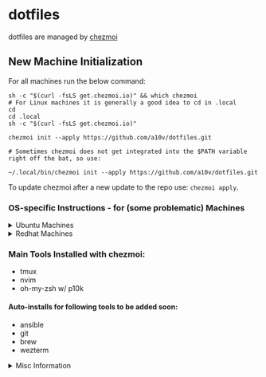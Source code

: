 # dotfiles

dotfiles are managed by [chezmoi](https://www.chezmoi.io)

## New Machine Initialization
For all machines run the below command:

```shell
sh -c "$(curl -fsLS get.chezmoi.io)" && which chezmoi 
# For Linux machines it is generally a good idea to cd in .local
cd 
cd .local
sh -c "$(curl -fsLS get.chezmoi.io)"

chezmoi init --apply https://github.com/a10v/dotfiles.git

# Sometimes chezmoi does not get integrated into the $PATH variable right off the bat, so use:

~/.local/bin/chezmoi init --apply https://github.com/a10v/dotfiles.git
```

To update chezmoi after a new update to the repo use: `chezmoi apply`.

### OS-specific Instructions - for (some problematic) Machines 

<details>
  <summary>Ubuntu Machines</summary>

If the initial command does not work right off the bat, you should CD into the `.local` directory, run the install process, and everything should be fine. 

```shell
cd ~/.local/

# This command works on most ubuntu machines, but sometimes the path variable is not updated. In that case use options 2 or 3.
# Option 1
sh -c "$(curl -fsLS get.chezmoi.io)" && chezmoi init --apply https://github.com/a10v/dotfiles.git

# Option 2
sh -c "$(curl -fsLS get.chezmoi.io)" -- init --apply a10v

# Option 3
sh -c "$(curl -fsLS get.chezmoi.io)" && ~/.local/bin/chezmoi init --apply https://github.com/a10v/dotfiles.git
```
</details>

<details>
  <summary>Redhat Machines</summary>

On Fedora machines (like HPC clusters), the repo may not clone correctly into using `chezmoi init --apply https://github.com/a10v/dotfiles.git`. As such, do the following after Chezmoi is successfully installed. 

```shell
# Go into where the repo is actually stored, ~/.local/share/chezmoi/
cd 
cd .local/share

# Remove failed chezmoi initialization
rm -rf chezmoi

git clone https://github.com/a10v/dotfiles.git chezmoi

# Now re-initialzed chezmoi

chezmoi apply
```
</details>

### Main Tools Installed with chezmoi:
* tmux
* nvim
* oh-my-zsh w/ p10k

#### Auto-installs for following tools to be added soon:
* ansible
* git 
* brew
* wezterm

<details>
  <summary>Misc Information</summary>
In cases where you do not have sudo access, run the following command to install zsh (primarly for HPC machines):

```shell
conda install -y -c conda-forge zsh
```

If missing conda: 

```shell
wget https://repo.anaconda.com/miniconda/Miniconda3-latest-Linux-x86_64.sh -O ~/miniconda.sh

bash ~/miniconda.sh -b -p "$HOME/miniconda3"

echo 'export PATH="$HOME/miniconda3/bin:$PATH"' >> ~/.bashrc
source ~/.bashrc

conda --version
```
  </details>